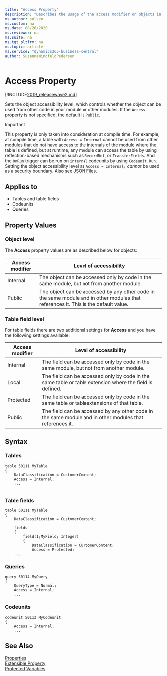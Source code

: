 ```yaml
---
title: "Access Property"
description: "Describes the usage of the access modifier on objects in Business Central."
ms.author: solsen
ms.custom: na
ms.date: 08/20/2020
ms.reviewer: na
ms.suite: na
ms.tgt_pltfrm: na
ms.topic: article
ms.service: "dynamics365-business-central"
author: SusanneWindfeldPedersen
---
```


# Access Property

[!INCLUDE[2019_releasewave2.md](../../includes/2019_releasewave2.md)]

Sets the object accessibility level, which controls whether the object can be used from other code in your module or other modules. If the `Access` property is not specified, the default is `Public`.

> [!IMPORTANT]  
> This property is only taken into consideration at compile time. For example, at compile time, a table with `Access = Internal` cannot be used from other modules that do not have access to the internals of the module where the table is defined, but at runtime, any module can access the table by using reflection-based mechanisms such as `RecordRef`, or `TransferFields`. And the `OnRun` trigger can be run on `internal` codeunits by using `Codeunit.Run`. Setting the object accessibility level as `Access = Internal;` *cannot* be used as a security boundary. Also see [JSON Files](../devenv-json-files.md#appjson).

## Applies to  

- Tables and table fields
- Codeunits
- Queries

## Property Values  

### Object level

The **Access** property values are as described below for objects:

|Access modifier    |Level of accessibility |
|-------------------|-----------------------|
|Internal           |The object can be accessed only by code in the same module, but not from another module.|
|Public             |The object can be accessed by any other code in the same module and in other modules that references it. This is the default value.|

### Table field level

For table fields there are two additional settings for **Access** and you have the following settings available:

|Access modifier    |Level of accessibility |
|-------------------|-----------------------|
|Internal           |The field can be accessed only by code in the same module, but not from another module.|
|Local              |The field can be accessed only by code in the same table or table extension where the field is defined.|
|Protected          |The field can be accessed only by code in the same table or tableextensions of that table.|
|Public             |The field can be accessed by any other code in the same module and in other modules that references it.|

## Syntax

### Tables
```
table 50111 MyTable
{
    DataClassification = CustomerContent;
    Access = Internal;
    ...
    
```
### Table fields

```
table 50111 MyTable
{
    DataClassification = CustomerContent;
        
    fields
    {
        field(1;MyField; Integer)
        {
            DataClassification = CustomerContent;
            Access = Protected;
    ...            

```
### Queries

```
query 50114 MyQuery
{
    QueryType = Normal;
    Access = Internal;
    ...
```

### Codeunits

```
codeunit 50113 MyCodeunit
{
    Access = Internal;
    ...

```

## See Also  

[Properties](devenv-properties.md)  
[Extensible Property](devenv-extensible-property.md)  
[Protected Variables](../devenv-protected-variables.md)